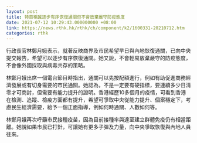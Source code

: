 ```yaml
---
layout: post
title: 特首稱冀逐步有序恢復通關但不會放棄嚴守防疫態度
date: 2021-07-12 10:29:43.000000000 +08:00
link: https://news.rthk.hk/rthk/ch/component/k2/1600331-20210712.htm
categories: rthk
---
```


行政長官林鄭月娥表示，就著反映商界及市民希望早日與內地恢復通關，已向中央提交報告，希望可以逐步有序恢復通關。她又說，不會輕易放棄嚴守的防疫態度，不會像外國採取與病毒共存的策略。

林鄭月娥出席一個電台節目時指出，通關可以先按配額進行，例如有助促進商務經濟發展或有切身需要的市民通關。她認為，不是一定要有硬指標，要連續多少日清零才可商討，但需要有能力提升的證明。香港經歷10多個月的疫情，可看到香港在檢測、追蹤、檢疫方面都有提升，希望可爭取中央從能力提升、個案穩定下，考慮民生經濟需要，給予一個正面指導，例如何時通關、人數如何等。

林鄭月娥再次呼籲市民接種疫苗，因為目前接種率與達至建立群體免疫仍有相當距離。她說如果市民已打針，可讓她有更多子彈及力量，向中央爭取恢復與內地人員往來。
